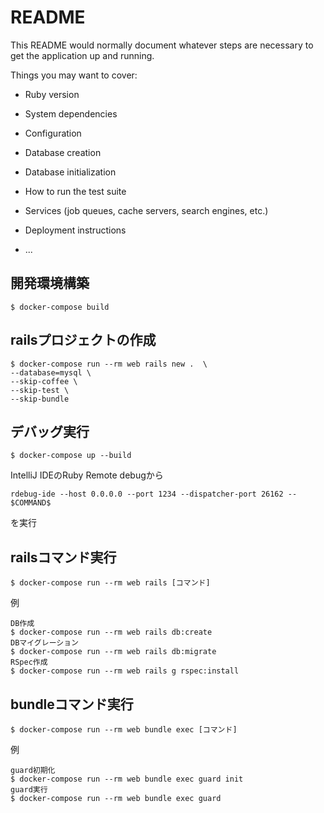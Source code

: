 # README

This README would normally document whatever steps are necessary to get the
application up and running.

Things you may want to cover:

* Ruby version

* System dependencies

* Configuration

* Database creation

* Database initialization

* How to run the test suite

* Services (job queues, cache servers, search engines, etc.)

* Deployment instructions

* ...

## 開発環境構築

```
$ docker-compose build
```

## railsプロジェクトの作成

```
$ docker-compose run --rm web rails new .  \
--database=mysql \
--skip-coffee \
--skip-test \
--skip-bundle 
```

## デバッグ実行

```
$ docker-compose up --build
```

IntelliJ IDEのRuby Remote debugから

```
rdebug-ide --host 0.0.0.0 --port 1234 --dispatcher-port 26162 -- $COMMAND$ 
```

を実行




## railsコマンド実行

```
$ docker-compose run --rm web rails [コマンド]
```

例

```
DB作成
$ docker-compose run --rm web rails db:create
DBマイグレーション
$ docker-compose run --rm web rails db:migrate
RSpec作成
$ docker-compose run --rm web rails g rspec:install
```

## bundleコマンド実行

```
$ docker-compose run --rm web bundle exec [コマンド]
```

例

```
guard初期化
$ docker-compose run --rm web bundle exec guard init
guard実行
$ docker-compose run --rm web bundle exec guard
```